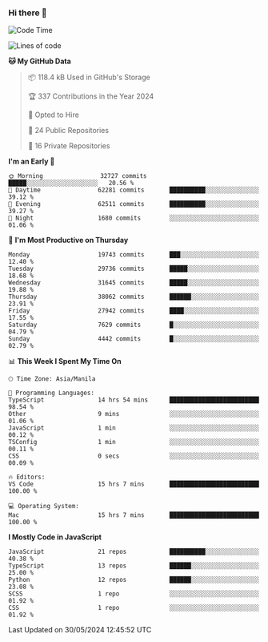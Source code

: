 ### Hi there 👋

<!--START_SECTION:waka-->
![Code Time](http://img.shields.io/badge/Code%20Time-750%20hrs%2025%20mins-blue)

![Lines of code](https://img.shields.io/badge/From%20Hello%20World%20I%27ve%20Written-64.2%20million%20lines%20of%20code-blue)

**🐱 My GitHub Data** 

> 📦 118.4 kB Used in GitHub's Storage 
 > 
> 🏆 337 Contributions in the Year 2024
 > 
> 💼 Opted to Hire
 > 
> 📜 24 Public Repositories 
 > 
> 🔑 16 Private Repositories 
 > 
**I'm an Early 🐤** 

```text
🌞 Morning                32727 commits       █████░░░░░░░░░░░░░░░░░░░░   20.56 % 
🌆 Daytime                62281 commits       ██████████░░░░░░░░░░░░░░░   39.12 % 
🌃 Evening                62511 commits       ██████████░░░░░░░░░░░░░░░   39.27 % 
🌙 Night                  1680 commits        ░░░░░░░░░░░░░░░░░░░░░░░░░   01.06 % 
```
📅 **I'm Most Productive on Thursday** 

```text
Monday                   19743 commits       ███░░░░░░░░░░░░░░░░░░░░░░   12.40 % 
Tuesday                  29736 commits       █████░░░░░░░░░░░░░░░░░░░░   18.68 % 
Wednesday                31645 commits       █████░░░░░░░░░░░░░░░░░░░░   19.88 % 
Thursday                 38062 commits       ██████░░░░░░░░░░░░░░░░░░░   23.91 % 
Friday                   27942 commits       ████░░░░░░░░░░░░░░░░░░░░░   17.55 % 
Saturday                 7629 commits        █░░░░░░░░░░░░░░░░░░░░░░░░   04.79 % 
Sunday                   4442 commits        █░░░░░░░░░░░░░░░░░░░░░░░░   02.79 % 
```


📊 **This Week I Spent My Time On** 

```text
🕑︎ Time Zone: Asia/Manila

💬 Programming Languages: 
TypeScript               14 hrs 54 mins      █████████████████████████   98.54 % 
Other                    9 mins              ░░░░░░░░░░░░░░░░░░░░░░░░░   01.06 % 
JavaScript               1 min               ░░░░░░░░░░░░░░░░░░░░░░░░░   00.12 % 
TSConfig                 1 min               ░░░░░░░░░░░░░░░░░░░░░░░░░   00.11 % 
CSS                      0 secs              ░░░░░░░░░░░░░░░░░░░░░░░░░   00.09 % 

🔥 Editors: 
VS Code                  15 hrs 7 mins       █████████████████████████   100.00 % 

💻 Operating System: 
Mac                      15 hrs 7 mins       █████████████████████████   100.00 % 
```

**I Mostly Code in JavaScript** 

```text
JavaScript               21 repos            ██████████░░░░░░░░░░░░░░░   40.38 % 
TypeScript               13 repos            ██████░░░░░░░░░░░░░░░░░░░   25.00 % 
Python                   12 repos            ██████░░░░░░░░░░░░░░░░░░░   23.08 % 
SCSS                     1 repo              ░░░░░░░░░░░░░░░░░░░░░░░░░   01.92 % 
CSS                      1 repo              ░░░░░░░░░░░░░░░░░░░░░░░░░   01.92 % 
```




 Last Updated on 30/05/2024 12:45:52 UTC
<!--END_SECTION:waka-->
